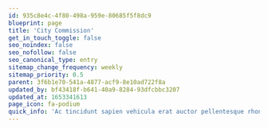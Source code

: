```yaml
---
id: 935c8e4c-4f80-498a-959e-80685f5f8dc9
blueprint: page
title: 'City Commission'
get_in_touch_toggle: false
seo_noindex: false
seo_nofollow: false
seo_canonical_type: entry
sitemap_change_frequency: weekly
sitemap_priority: 0.5
parent: 3f6b1e70-541a-4877-acf9-8e10ad722f8a
updated_by: bf43418f-b641-40a9-8284-93dfcbbc3207
updated_at: 1653341613
page_icon: fa-podium
quick_info: 'Ac tincidunt sapien vehicula erat auctor pellentesque rhoncus. Et magna sit morbi lobortis.'
---
```

